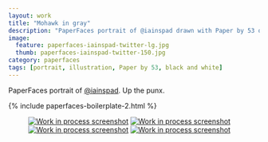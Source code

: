 ```yaml
---
layout: work
title: "Mohawk in gray"
description: "PaperFaces portrait of @iainspad drawn with Paper by 53 on an iPad."
image: 
  feature: paperfaces-iainspad-twitter-lg.jpg
  thumb: paperfaces-iainspad-twitter-150.jpg
category: paperfaces
tags: [portrait, illustration, Paper by 53, black and white]
---
```


PaperFaces portrait of [@iainspad](http://twitter.com/iainspad). Up the punx.

{% include paperfaces-boilerplate-2.html %}

<figure class="half">
	<a href="{{ site.url }}/images/paperfaces-iainspad-process-1-lg.jpg"><img src="{{ site.url }}/images/paperfaces-iainspad-process-1-600.jpg" alt="Work in process screenshot"></a>
	<a href="{{ site.url }}/images/paperfaces-iainspad-process-2-lg.jpg"><img src="{{ site.url }}/images/paperfaces-iainspad-process-2-600.jpg" alt="Work in process screenshot"></a>
	<a href="{{ site.url }}/images/paperfaces-iainspad-process-3-lg.jpg"><img src="{{ site.url }}/images/paperfaces-iainspad-process-3-600.jpg" alt="Work in process screenshot"></a>
	<a href="{{ site.url }}/images/paperfaces-iainspad-process-4-lg.jpg"><img src="{{ site.url }}/images/paperfaces-iainspad-process-4-600.jpg" alt="Work in process screenshot"></a>
</figure>